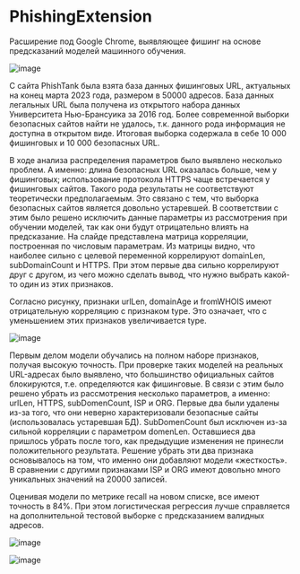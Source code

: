 # PhishingExtension
Расширение под Google Chrome, выявляющее фишинг на основе предсказаний моделей машинного обучения.

![image](https://github.com/Kattarinea/PhishingExtension/assets/65298723/24a0b6ec-f654-4638-ac26-a845431db3b3)

С сайта PhishTank была взята база данных фишинговых URL, актуальных на конец марта 2023 года, размером в 50000 адресов. База данных легальных URL была получена из открытого набора данных Университета Нью-Брансуика за 2016 год. Более современной выборки безопасных сайтов найти не удалось, т.к. данного рода информация не доступна в открытом виде. Итоговая выборка содержала в себе 10 000 фишинговых и 10 000 безопасных URL.

В ходе анализа распределения параметров было выявлено несколько проблем. А именно: длина безопасных URL оказалась больше, чем у фишинговых; использование протокола HTTPS чаще встречается у фишинговых сайтов. Такого рода результаты не соответствуют теоретически предполагаемым. Это связано с тем, что выборка безопасных сайтов является довольно устаревшей. В соответствии с этим было решено исключить данные параметры из рассмотрения при обучении моделей, так как они будут отрицательно влиять на предсказание. На слайде представлена матрица корреляции, построенная по числовым параметрам. Из матрицы видно, что наиболее сильно с целевой переменной коррелируют domainLen, subDomainCount и HTTPS. При этом первые два сильно коррелируют друг с другом, из чего можно сделать вывод, что нужно выбрать какой-то один из этих признаков. 

Согласно рисунку, признаки urlLen, domainAge и fromWHOIS имеют отрицательную корреляцию с признаком type. Это означает, что с уменьшением этих признаков увеличивается type.

![image](https://github.com/Kattarinea/PhishingExtension/assets/65298723/f02fd21e-edfd-4a53-a15f-06d638411a76)

Первым делом модели обучались на полном наборе признаков, получая высокую точность. При проверке таких моделей на реальных URL-адресах было выявлено, что большинство официальных сайтов блокируются, т.е. определяются как фишинговые. В связи с этим было решено убрать из рассмотрения несколько параметров, а именно: urlLen, HTTPS, subDomenCount, ISP и ORG. Первые два были удалены из-за того, что они неверно характеризовали безопасные сайты (использовалась устаревшая БД). SubDomenCount был исключен из-за сильной корреляции с параметром domenLen. Оставшиеся два пришлось убрать после того, как предыдущие изменения не принесли положительного результата. Решение убрать эти два признака основывалось на том, что именно они добавляют модели «жесткость». В сравнении с другими признаками ISP и ORG имеют довольно много уникальных значений на 20000 записей.

Оценивая модели по метрике recall на новом списке, все имеют точность в 84%. При этом логистическая регрессия лучше справляется на дополнительной тестовой выборке с предсказанием валидных адресов.

![image](https://github.com/Kattarinea/PhishingExtension/assets/65298723/e1523ac3-5d8e-40df-ba95-c0f809a5f9b6)

![image](https://github.com/Kattarinea/PhishingExtension/assets/65298723/2394de74-e37a-444c-b845-2b0c0683f311)
